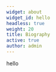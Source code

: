 ```yaml
---
widget: about
widget_id: hello
headless: true
weight: 20
title: Biography
active: true
author: admin
---
```

hello